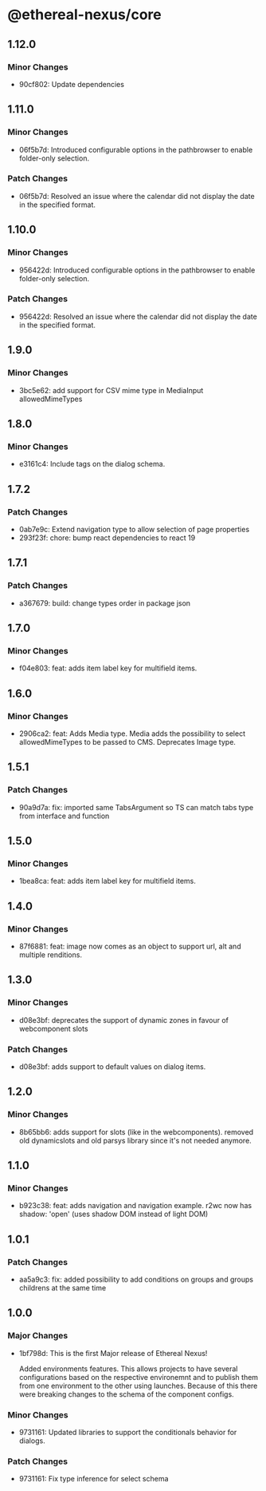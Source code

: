 # @ethereal-nexus/core

## 1.12.0

### Minor Changes

- 90cf802: Update dependencies

## 1.11.0

### Minor Changes

- 06f5b7d: Introduced configurable options in the pathbrowser to enable folder-only selection.

### Patch Changes

- 06f5b7d: Resolved an issue where the calendar did not display the date in the specified format.

## 1.10.0

### Minor Changes

- 956422d: Introduced configurable options in the pathbrowser to enable folder-only selection.

### Patch Changes

- 956422d: Resolved an issue where the calendar did not display the date in the specified format.

## 1.9.0

### Minor Changes

- 3bc5e62: add support for CSV mime type in MediaInput allowedMimeTypes

## 1.8.0

### Minor Changes

- e3161c4: Include tags on the dialog schema.

## 1.7.2

### Patch Changes

- 0ab7e9c: Extend navigation type to allow selection of page properties
- 293f23f: chore: bump react dependencies to react 19

## 1.7.1

### Patch Changes

- a367679: build: change types order in package json

## 1.7.0

### Minor Changes

- f04e803: feat: adds item label key for multifield items.

## 1.6.0

### Minor Changes

- 2906ca2: feat: Adds Media type. Media adds the possibility to select allowedMimeTypes to be passed to CMS. Deprecates Image type.

## 1.5.1

### Patch Changes

- 90a9d7a: fix: imported same TabsArgument so TS can match tabs type from interface and function

## 1.5.0

### Minor Changes

- 1bea8ca: feat: adds item label key for multifield items.

## 1.4.0

### Minor Changes

- 87f6881: feat: image now comes as an object to support url, alt and multiple renditions.

## 1.3.0

### Minor Changes

- d08e3bf: deprecates the support of dynamic zones in favour of webcomponent slots

### Patch Changes

- d08e3bf: adds support to default values on dialog items.

## 1.2.0

### Minor Changes

- 8b65bb6: adds support for slots (like in the webcomponents). removed old dynamicslots and old parsys library since it's not needed anymore.

## 1.1.0

### Minor Changes

- b923c38: feat: adds navigation and navigation example. r2wc now has shadow: 'open' (uses shadow DOM instead of light DOM)

## 1.0.1

### Patch Changes

- aa5a9c3: fix: added possibility to add conditions on groups and groups childrens at the same time

## 1.0.0

### Major Changes

- 1bf798d: This is the first Major release of Ethereal Nexus!

  Added environments features. This allows projects to have several configurations based on the respective environemnt and to publish them from one environment to the other using launches.
  Because of this there were breaking changes to the schema of the component configs.

### Minor Changes

- 9731161: Updated libraries to support the conditionals behavior for dialogs.

### Patch Changes

- 9731161: Fix type inference for select schema
